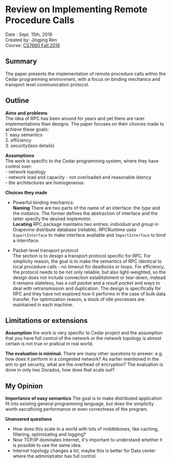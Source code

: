 # Review on Implementing Remote Procedure Calls
Date : Sept. 15th, 2016  
Created by: Jingjing Ren  
Course: [CS7680 Fall 2016](http://heather.miller.am/teaching/cs7680/)  

## Summary  
The paper presents the implementation of remote procedure calls within the Cedar programming environment, with a focus on binding mechanics and transport level communication protocol. 



## Outline  

**Aims and problems**  
The idea of RPC has been around for years and yet there are rarer implementations than designs. The paper focuses on their choices made to achieve these goals:   
	1. easy semantics  
	2. efficiency   
	3. security(less details)  

**Assumptions**  
The work is specific to the Cedar programming system, where they have control over:  
	- network topology  
	- network load and capacity - not overloaded and reasonable latency  
	- the architectures are homogeneous   

**Choices they made**  

- Powerful binding mechanics:   
	**Naming** There are two parts of the name of an interface: the *type* and the *instance*. The former defines the abstraction of interface and the latter specify the desired implemntor.   
	**Locating** RPC package maintains two entries:  *individual* and *group* in Grapevine distribute database (reliable). RPCRuntime uses `ExportInterface` to make interface available and `ImportInterface` to bind a internface. 
	
- Packet-level transport protocol  
	The section is to design a transport protocol specific for RPC. For simplicity reason, the goal is to make the semantics of RPC identical to local procedure calls - no timeout for deadlocks or loops. For efficiency, the protocol needs to be not only reliable, but also  light-weighted, so the design does not include connection establishment or tear-down, instead it remains stateless, has a *call packet* and a *result packet* and ways to deal with retransmission and  duplication. The design is specifically for RPC and they have not explored how it performs in the case of bulk data transfer. For optimization reason, a stock of idle processes are maintained in each machine. 


## Limitations or extensions
**Assumption** the work is very specific to Cedar project and the assumption that you have full control of the network or the network topology is almost certain is not true or pratical in real world. 

**The evaluation is minimal.** There are many other questions to answer: e.g. how does it perform in a congested network? As earlier mentioned in the aim to get security, what are the overhead of encryption? The evaluation is done in only two Dorados, how does that scale out?




## My Opinion
**Importance of easy semantics** The goal is to make distributed application fit into existing general programming language, but does the simplicity worth sacraficing performance or even correctness of the program. 

**Unansered questions**  
- How does this scale in a world with lots of middleboxes, like caching, filtering, optimizating and logging?   
- Now TCP/IP dominates Internet, it's important to understand whether it is possible to use the same idea.    
- Internet topology changes a lot, maybe this is better for Data center where the administrator has full control. 